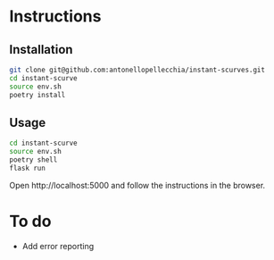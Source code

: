 # Instructions

## Installation

```bash
git clone git@github.com:antonellopellecchia/instant-scurves.git
cd instant-scurve
source env.sh
poetry install
```

## Usage
```bash
cd instant-scurve
source env.sh
poetry shell
flask run
```

Open http://localhost:5000 and follow the instructions  in the browser.

# To do

- Add error reporting
